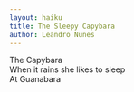 ```yaml
---
layout: haiku
title: The Sleepy Capybara
author: Leandro Nunes
---
```


The Capybara<br>
When it rains she likes to sleep<br>
At Guanabara<br> 